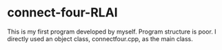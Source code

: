 # connect-four-RLAI
This is my first program developed by myself.
Program structure is poor.
I directly used an object class, connectfour.cpp, as the main class.
